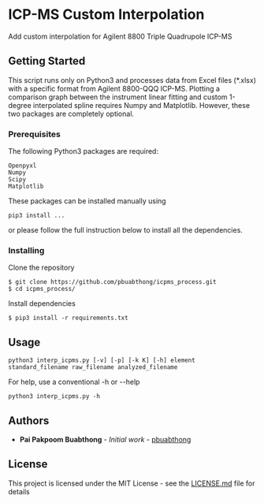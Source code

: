 # ICP-MS Custom Interpolation
Add custom interpolation for Agilent 8800 Triple Quadrupole ICP-MS

## Getting Started

This script runs only on Python3 and processes data from Excel files (*.xlsx) with a specific format from Agilent 8800-QQQ ICP-MS. Plotting a comparison graph between the instrument linear fitting and custom 1-degree interpolated spline requires Numpy and Matplotlib. However, these two packages are completely optional.

### Prerequisites

The following Python3 packages are required:

```
Openpyxl
Numpy
Scipy
Matplotlib
```

These packages can be installed manually using
```
pip3 install ...
```
or please follow the full instruction below to install all the dependencies. 

### Installing

Clone the repository

```
$ git clone https://github.com/pbuabthong/icpms_process.git
$ cd icpms_process/
```

Install dependencies

```
$ pip3 install -r requirements.txt
```

## Usage

```
python3 interp_icpms.py [-v] [-p] [-k K] [-h] element standard_filename raw_filename analyzed_filename
```

For help, use a conventional -h or --help

```
python3 interp_icpms.py -h
```

## Authors

* **Pai Pakpoom Buabthong** - *Initial work* - [pbuabthong](https://github.com/pbuabthong)

## License

This project is licensed under the MIT License - see the [LICENSE.md](LICENSE.md) file for details
